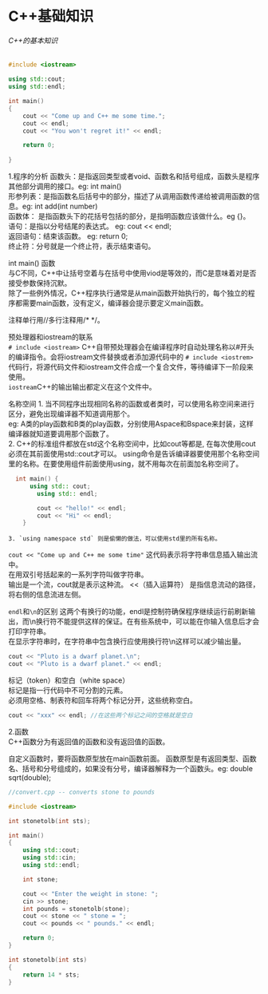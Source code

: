 # C++基础知识
###### C++的基本知识    
```c++
#include <iostream>

using std::cout;
using std::endl;

int main()
{
	cout << "Come up and C++ me some time.";
	cout << endl;
	cout << "You won't regret it!" << endl;

	return 0;
	
}
```
1.程序的分析
  函数头：是指返回类型或者void、函数名和括号组成，函数头是程序其他部分调用的接口。eg: int main()    
  形参列表：是指函数名后括号中的部分，描述了从调用函数传递给被调用函数的信息。eg: int add(int number)    
  函数体： 是指函数头下的花括号包括的部分，是指明函数应该做什么。eg {}。   
  语句：是指以分号结尾的表达式。 eg: cout << endl;    
  返回语句：结束该函数。 eg: return 0;    
  终止符：分号就是一个终止符，表示结束语句。   

  int main() 函数   
    与C不同，C++中让括号空着与在括号中使用viod是等效的，而C是意味着对是否接受参数保持沉默。   
	  除了一些例外情况，C++程序执行通常是从main函数开始执行的，每个独立的程序都需要main函数，没有定义，编译器会提示要定义main函数。   

  注释单行用//多行注释用/* */。    

  预处理器和iostream的联系       
    `# include <iostream>` C++自带预处理器会在编译程序时自动处理名称以#开头的编译指令。会将iostream文件替换或者添加源代码中的	`# include <iostrem>`代码行，将源代码文件和iostream文件合成一个复合文件，等待编译下一阶段来使用。    
    `iostream`C++的输出输出都定义在这个文件中。    

  名称空间 
    1. 当不同程序出现相同名称的函数或者类时，可以使用名称空间来进行区分，避免出现编译器不知道调用那个。    
	    eg: A类的play函数和B类的play函数，分别使用Aspace和Bspace来封装，这样编译器就知道要调用那个函数了。   
    2. C++的标准组件都放在std这个名称空间中，比如cout等都是, 在每次使用cout必须在其前面使用std::cout才可以。
	    using命令是告诉编译器要使用那个名称空间里的名称。在要使用组件前面使用using，就不用每次在前面加名称空间了。    
```c++
  int main() {
	  using std:: cout;
		using std:: endl;

		cout << "hello!" << endl;
		cout << "Hi" << endl;
	}
```   
    3. `using namespace std` 则是偷懒的做法，可以使用std里的所有名称。

  `cout << "Come up and C++ me some time"` 这代码表示将字符串信息插入输出流中。   
	  在用双引号括起来的一系列字符叫做字符串。    
	  输出是一个流，cout就是表示这种流。
	  <<（插入运算符） 是指信息流动的路径，将右侧的信息流进左侧。   
	

  `endl`和`\n`的区别
	 这两个有换行的功能，endl是控制符确保程序继续运行前刷新输出，而\n换行符不能提供这样的保证。在有些系统中，可以能在你输入信息后才会打印字符串。     
	 在显示字符串时，在字符串中包含换行应使用换行符\n这样可以减少输出量。   
```c++
cout << "Pluto is a dwarf planet.\n";
cout << "Pluto is a dwarf planet." << endl;
```

  标记（token）和空白（white space）    
	  标记是指一行代码中不可分割的元素。    
		必须用空格、制表符和回车将两个标记分开，这些统称空白。     
```c++
cout << "xxx" << endl; //在这些两个标记之间的空格就是空白
```

2.函数    
 C++函数分为有返回值的函数和没有返回值的函数。     

 自定义函数时，要将函数原型放在main函数前面。
  函数原型是有返回类型、函数名、括号和分号组成的，如果没有分号，编译器解释为一个函数头。eg: double sqrt(double);
```c++
//convert.cpp -- converts stone to pounds

#include <iostream>

int stonetolb(int sts);

int main()
{
	using std::cout;
	using std::cin;
	using std::endl;

	int stone;

	cout << "Enter the weight in stone: ";
	cin >> stone;
	int pounds = stonetolb(stone);
	cout << stone << " stone = ";
	cout << pounds << " pounds." << endl;

	return 0;
}

int stonetolb(int sts)
{
	return 14 * sts;
}
```
